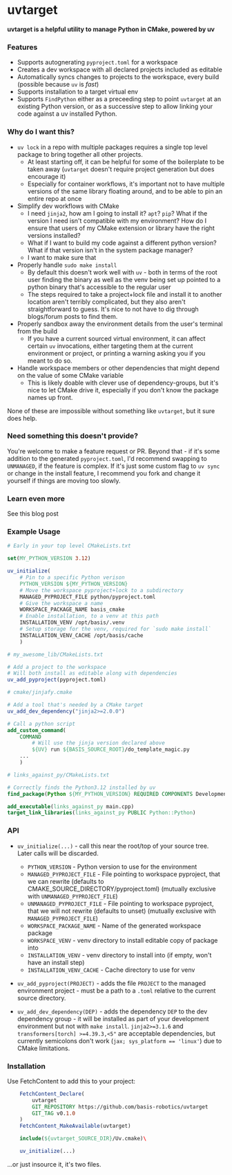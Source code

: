 # uvtarget

**uvtarget is a helpful utility to manage Python in CMake, powered by uv**

### Features
* Supports autognerating `pyproject.toml` for a workspace
* Creates a dev workspace with all declared projects included as editable
* Automatically syncs changes to projects to the workspace, every build (possible because `uv` is *fast*)
* Supports installation to a target virtual env
* Supports `FindPython` either as a preceeding step to point `uvtarget` at an existing Python version, or as a successive step to allow linking your code against a uv installed Python.

### Why do I want this?
* `uv lock` in a repo with multiple packages requires a single top level package to bring together all other projects.
    * At least starting off, it can be helpful for some of the boilerplate to be taken away (`uvtarget` doesn't require project generation but does encourage it)
    * Especially for container workflows, it's important not to have multiple versions of the same library floating around, and to be able to pin an entire repo at once
* Simplify dev workflows with CMake
    * I need `jinja2`, how am I going to install it? `apt`? `pip`? What if the version I need isn't compatible with my environment? How do I ensure that users of my CMake extension or library have the right versions installed?
    * What if I want to build my code against a different python version? What if that version isn't in the system package manager?
    * I want to make sure that
* Properly handle `sudo make install`
    * By default this doesn't work well with `uv` - both in terms of the root user finding the binary as well as the venv being set up pointed to a python binary that's accessible to the regular user
    * The steps required to take a project+lock file and install it to another location aren't terribly complicated, but they also aren't straightforward to guess. It's nice to not have to dig through blogs/forum posts to find them.
* Properly sandbox away the environment details from the user's terminal from the build
    * If you have a current sourced virtual environment, it can affect certain `uv` invocations, either targeting them at the current environment or project, or printing a warning asking you if you meant to do so.
* Handle workspace members or other dependencies that might depend on the value of some CMake variable
    * This is likely doable with clever use of dependency-groups, but it's nice to let CMake drive it, especially if you don't know the package names up front.

None of these are impossible without something like `uvtarget`, but it sure does help.

### Need something this doesn't provide?

You're welcome to make a feature request or PR. Beyond that - if it's some addition to the generated `pyproject.toml`, I'd recommend swapping to `UNMANAGED`, if the feature is complex. If it's just some custom flag to `uv sync` or change in the install feature, I recommend you fork and change it yourself if things are moving too slowly.

### Learn even more
See this blog post

### Example Usage
```cmake
# Early in your top level CMakeLists.txt

set(MY_PYTHON_VERSION 3.12)

uv_initialize(
    # Pin to a specific Python verison
    PYTHON_VERSION ${MY_PYTHON_VERSION}
    # Move the workspace pyproject+lock to a subdirectory
    MANAGED_PYPROJECT_FILE python/pyproject.toml
    # Give the workspace a name
    WORKSPACE_PACKAGE_NAME basis_cmake
    # Enable installation, to a venv at this path
    INSTALLATION_VENV /opt/basis/.venv
    # Setup storage for the venv, required for `sudo make install`
    INSTALLATION_VENV_CACHE /opt/basis/cache
    )
```

```cmake
# my_awesome_lib/CMakeLists.txt

# Add a project to the workspace
# Will both install as editable along with dependencies
uv_add_pyproject(pyproject.toml)
```

```cmake
# cmake/jinjafy.cmake

# Add a tool that's needed by a CMake target
uv_add_dev_dependency("jinja2>=2.0.0")

# Call a python script
add_custom_command(
    COMMAND
        # Will use the jinja version declared above
        ${UV} run ${BASIS_SOURCE_ROOT}/do_template_magic.py
    ...
    )
```

```cmake
# links_against_py/CMakeLists.txt

# Correctly finds the Python3.12 installed by uv
find_package(Python ${MY_PYTHON_VERSION} REQUIRED COMPONENTS Development Interpreter)

add_executable(links_against_py main.cpp)
target_link_libraries(links_against_py PUBLIC Python::Python)
```

### API

* `uv_initialize(...)` - call this near the root/top of your source tree. Later calls will be discarded.    
    * `PYTHON_VERSION` - Python version to use for the environment
    * `MANAGED_PYPROJECT_FILE` - File pointing to workspace pyproject, that we can rewrite (defaults to CMAKE_SOURCE_DIRECTORY/pyproject.toml) (mutually exclusive with `UNMANAGED_PYPROJECT_FILE`)
    * `UNMANAGED_PYPROJECT_FILE` - File pointing to workspace pyproject, that we will not rewrite (defaults to unset) (mutually exclusive with `MANAGED_PYPROJECT_FILE`)
    * `WORKSPACE_PACKAGE_NAME` - Name of the generated workspace package
    * `WORKSPACE_VENV` - venv directory to install editable copy of package into
    * `INSTALLATION_VENV` - venv directory to install into (if empty, won't have an install step)
    * `INSTALLATION_VENV_CACHE` - Cache directory to use for venv

* `uv_add_pyproject(PROJECT)` - adds the file `PROJECT` to the managed environment project - must be a path to a `.toml` relative to the current source directory.
* `uv_add_dev_dependency(DEP)` - adds the dependency `DEP` to the dev dependency group - it will be installed as part of your development environment but not with `make install`. `jinja2>=3.1.6` and `transformers[torch] >=4.39.3,<5"` are acceptable dependencies, but currently semicolons don't work (`jax; sys_platform == 'linux'`) due to CMake limitations.

### Installation

Use FetchContent to add this to your project:
```cmake
    FetchContent_Declare(
        uvtarget
        GIT_REPOSITORY https://github.com/basis-robotics/uvtarget
        GIT_TAG v0.1.0
    )
    FetchContent_MakeAvailable(uvtarget)

    include(${uvtarget_SOURCE_DIR}/Uv.cmake)\

    uv_initialize(...)
```

...or just insource it, it's two files.
